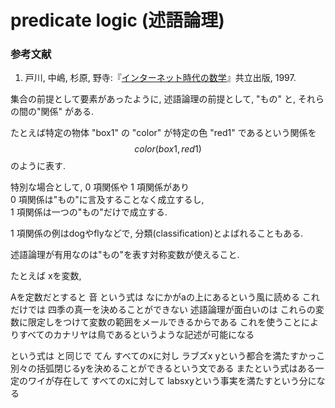 # predicate logic (述語論理)
### 参考文献
1) 戸川, 中嶋, 杉原, 野寺:『[インターネット時代の数学](http://amzn.to/1KpdK1i)』共立出版, 1997.

集合の前提として要素があったように, 述語論理の前提として, "もの" と, それらの間の"関係" がある.

たとえば特定の物体 "box1" の "color" が特定の色 "red1" であるという関係を
$$ color(box1, red1)$$
のように表す.

特別な場合として, $0$ 項関係や $1$ 項関係があり  
$0$ 項関係は"もの"に言及することなく成立するし,  
$1$ 項関係は一つの"もの"だけで成立する.

$1$ 項関係の例はdogやflyなどで, 分類(classification)とよばれることもある.

述語論理が有用なのは"もの"を表す対称変数が使えること.

たとえば
xを変数,



Aを定数だとすると 音 という式は なにかがaの上にあるという風に読める これだけでは 四季の真一を決めることができない 述語論理が面白いのは これらの変数に限定しをつけて変数の範囲をメールできるからである これを使うことによりすべてのカナリヤは鳥であるというような記述が可能になる

という式は と同じで てん すべてのxに対し ラブズx yという都合を満たすかっこ 別々の括弧閉じるyを決めることができるという文である またという式はある一定のワイが存在して すべてのxに対して labsxyという事実を満たすという分になる
